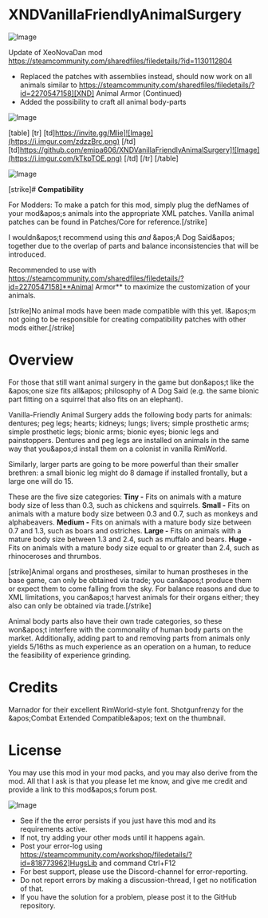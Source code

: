 # XNDVanillaFriendlyAnimalSurgery

![Image](https://i.imgur.com/WAEzk68.png)

Update of XeoNovaDan mod
https://steamcommunity.com/sharedfiles/filedetails/?id=1130112804

- Replaced the patches with assemblies instead, should now work on all animals similar to https://steamcommunity.com/sharedfiles/filedetails/?id=2270547158][XND] Animal Armor (Continued)
- Added the possibility to craft all animal body-parts

![Image](https://i.imgur.com/7Gzt3Rg.png)


[table]
    [tr]
        [td]https://invite.gg/Mlie]![Image](https://i.imgur.com/zdzzBrc.png)
[/td]
        [td]https://github.com/emipa606/XNDVanillaFriendlyAnimalSurgery]![Image](https://i.imgur.com/kTkpTOE.png)
[/td]
    [/tr]
[/table]
	
![Image](https://i.imgur.com/NOW7jU1.png)


[strike]# **Compatibility**

For Modders: To make a patch for this mod, simply plug the defNames of your mod&amp;apos;s animals into the appropriate XML patches. Vanilla animal patches can be found in Patches/Core for reference.[/strike]

I wouldn&amp;apos;t recommend using this *and* &amp;apos;A Dog Said&amp;apos; together due to the overlap of parts and balance inconsistencies that will be introduced.

Recommended to use with https://steamcommunity.com/sharedfiles/filedetails/?id=2270547158]**Animal Armor** to maximize the customization of your animals.

[strike]No animal mods have been made compatible with this yet. I&amp;apos;m not going to be responsible for creating compatibility patches with other mods either.[/strike]

# **Overview**

For those that still want animal surgery in the game but don&amp;apos;t like the &amp;apos;one size fits all&amp;apos; philosophy of A Dog Said (e.g. the same bionic part fitting on a squirrel that also fits on an elephant).

Vanilla-Friendly Animal Surgery adds the following body parts for animals: dentures; peg legs; hearts; kidneys; lungs; livers; simple prosthetic arms; simple prosthetic legs; bionic arms; bionic eyes; bionic legs and painstoppers. Dentures and peg legs are installed on animals in the same way that you&amp;apos;d install them on a colonist in vanilla RimWorld.

Similarly, larger parts are going to be more powerful than their smaller brethren: a small bionic leg might do 8 damage if installed frontally, but a large one will do 15.

These are the five size categories:
**Tiny -** Fits on animals with a mature body size of less than 0.3, such as chickens and squirrels.
**Small -** Fits on animals with a mature body size between 0.3 and 0.7, such as monkeys and alphabeavers.
**Medium -** Fits on animals with a mature body size between 0.7 and 1.3, such as boars and ostriches.
**Large -** Fits on animals with a mature body size between 1.3 and 2.4, such as muffalo and bears.
**Huge -** Fits on animals with a mature body size equal to or greater than 2.4, such as rhinoceroses and thrumbos.

[strike]Animal organs and prostheses, similar to human prostheses in the base game, can only be obtained via trade; you can&amp;apos;t produce them or expect them to come falling from the sky. For balance reasons and due to XML limitations, you can&amp;apos;t harvest animals for their organs either; they also can only be obtained via trade.[/strike]

Animal body parts also have their own trade categories, so these won&amp;apos;t interfere with the commonality of human body parts on the market. Additionally, adding part to and removing parts from animals only yields 5/16ths as much experience as an operation on a human, to reduce the feasibility of experience grinding.

# **Credits**

Marnador for their excellent RimWorld-style font.
Shotgunfrenzy for the &amp;apos;Combat Extended Compatible&amp;apos; text on the thumbnail.

# **License**

You may use this mod in your mod packs, and you may also derive from the mod. All that I ask is that you please let me know, and give me credit and provide a link to this mod&amp;apos;s forum post.

![Image](https://i.imgur.com/Rs6T6cr.png)



-  See if the the error persists if you just have this mod and its requirements active.
-  If not, try adding your other mods until it happens again.
-  Post your error-log using https://steamcommunity.com/workshop/filedetails/?id=818773962]HugsLib and command Ctrl+F12
-  For best support, please use the Discord-channel for error-reporting.
-  Do not report errors by making a discussion-thread, I get no notification of that.
-  If you have the solution for a problem, please post it to the GitHub repository.




